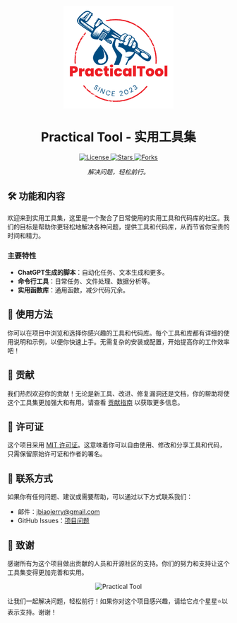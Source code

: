 <p align="center">
  <img src=".github/logo.png" alt="Project Logo">
</p>

<h1 align="center">Practical Tool - 实用工具集</h1>

<p align="center">
  <a href="https://github.com/jbiaojerry/practical-tool/blob/main/LICENSE">
    <img src="https://img.shields.io/badge/license-MIT-green" alt="License">
  </a>
  <a href="https://github.com/jbiaojerry/practical-tool/stargazers">
    <img src="https://img.shields.io/github/stars/jbiaojerry/practical-tool?style=social" alt="Stars">
  </a>
  <a href="https://github.com/jbiaojerry/practical-tool/network/members">
    <img src="https://img.shields.io/github/forks/jbiaojerry/practical-tool?style=social" alt="Forks">
  </a>
</p>

<p align="center">
  <i>解决问题，轻松前行。</i>
</p>

## 🛠️ 功能和内容

欢迎来到实用工具集，这里是一个聚合了日常使用的实用工具和代码库的社区。我们的目标是帮助你更轻松地解决各种问题，提供工具和代码库，从而节省你宝贵的时间和精力。

### 主要特性

- **ChatGPT生成的脚本**：自动化任务、文本生成和更多。
- **命令行工具**：日常任务、文件处理、数据分析等。
- **实用函数库**：通用函数，减少代码冗余。

## 🚀 使用方法

你可以在项目中浏览和选择你感兴趣的工具和代码库。每个工具和库都有详细的使用说明和示例，以便你快速上手。无需复杂的安装或配置，开始提高你的工作效率吧！

## 👥 贡献

我们热烈欢迎你的贡献！无论是新工具、改进、修复漏洞还是文档，你的帮助将使这个工具集更加强大和有用。请查看 [贡献指南](CONTRIBUTING.md) 以获取更多信息。

## 📄 许可证

这个项目采用 [MIT 许可证](LICENSE)。这意味着你可以自由使用、修改和分享工具和代码，只需保留原始许可证和作者的署名。

## 📧 联系方式

如果你有任何问题、建议或需要帮助，可以通过以下方式联系我们：

- 邮件：jbiaojerry@gmail.com
- GitHub Issues：[项目问题](https://github.com/jbiaojerry/practical-tool/issues)

## 🙏 致谢

感谢所有为这个项目做出贡献的人员和开源社区的支持。你们的努力和支持让这个工具集变得更加完善和实用。

<p align="center">
  <img src="https://media.giphy.com/media/3ohuAxV0DfcLTxVh6k/giphy.gif" alt="Practical Tool">
</p>

让我们一起解决问题，轻松前行！如果你对这个项目感兴趣，请给它点个星星⭐️以表示支持。谢谢！

